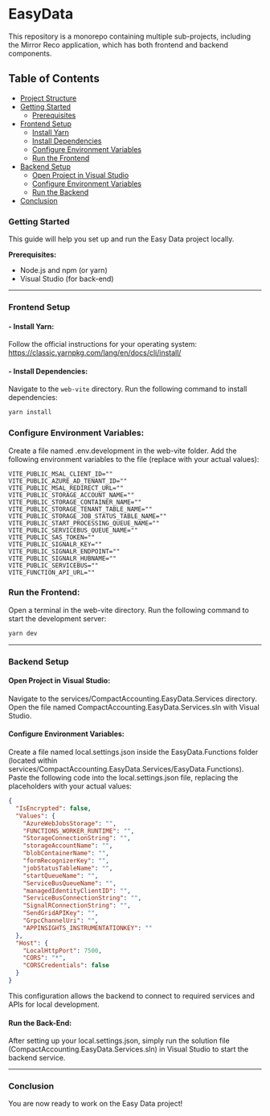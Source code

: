 # EasyData 
This repository is a monorepo containing multiple sub-projects, including the Mirror Reco application, which has both frontend and backend components.

## Table of Contents
- [Project Structure](#project-structure)
- [Getting Started](#getting-started)
  - [Prerequisites](#prerequisites)
- [Frontend Setup](#frontend-setup)
  - [Install Yarn](#install-yarn)
  - [Install Dependencies](#install-dependencies)
  - [Configure Environment Variables](#configure-environment-variables)
  - [Run the Frontend](#run-the-frontend)
- [Backend Setup](#backend-setup)
  - [Open Project in Visual Studio](#open-project-in-visual-studio)
  - [Configure Environment Variables](#configure-environment-variables-1)
  - [Run the Backend](#run-the-backend)
- [Conclusion](#conclusion)

### Getting Started

This guide will help you set up and run the Easy Data project locally.

**Prerequisites:**

* Node.js and npm (or yarn)
* Visual Studio (for back-end)

---

### Frontend Setup

#### - Install Yarn:

Follow the official instructions for your operating system: https://classic.yarnpkg.com/lang/en/docs/cli/install/

#### - Install Dependencies:

Navigate to the `web-vite` directory.
Run the following command to install dependencies:

```bash
yarn install
```

### Configure Environment Variables:
Create a file named .env.development in the web-vite folder.
Add the following environment variables to the file (replace with your actual values):

``` env
VITE_PUBLIC_MSAL_CLIENT_ID=""
VITE_PUBLIC_AZURE_AD_TENANT_ID=""
VITE_PUBLIC_MSAL_REDIRECT_URL=""
VITE_PUBLIC_STORAGE_ACCOUNT_NAME=""
VITE_PUBLIC_STORAGE_CONTAINER_NAME=""
VITE_PUBLIC_STORAGE_TENANT_TABLE_NAME=""
VITE_PUBLIC_STORAGE_JOB_STATUS_TABLE_NAME=""
VITE_PUBLIC_START_PROCESSING_QUEUE_NAME=""
VITE_PUBLIC_SERVICEBUS_QUEUE_NAME=""
VITE_PUBLIC_SAS_TOKEN=""
VITE_PUBLIC_SIGNALR_KEY=""
VITE_PUBLIC_SIGNALR_ENDPOINT=""
VITE_PUBLIC_SIGNALR_HUBNAME=""
VITE_PUBLIC_SERVICEBUS=""
VITE_FUNCTION_API_URL=""
```

### Run the Frontend:
Open a terminal in the web-vite directory.
Run the following command to start the development server:

``` bash
yarn dev
```
---

### Backend Setup
#### Open Project in Visual Studio:
Navigate to the services/CompactAccounting.EasyData.Services directory.
Open the file named CompactAccounting.EasyData.Services.sln with Visual Studio.

#### Configure Environment Variables:
Create a file named local.settings.json inside the EasyData.Functions folder (located within services/CompactAccounting.EasyData.Services/EasyData.Functions).
Paste the following code into the local.settings.json file, replacing the placeholders with your actual values:

``` json
{
  "IsEncrypted": false,
  "Values": {
    "AzureWebJobsStorage": "",
    "FUNCTIONS_WORKER_RUNTIME": "",
    "StorageConnectionString": "",
    "storageAccountName": "",
    "blobContainerName": "",
    "formRecognizerKey": "",
    "jobStatusTableName": "",
    "startQueueName": "",
    "ServiceBusQueueName": "",
    "managedIdentityClientID": "",
    "ServiceBusConnectionString": "",
    "SignalRConnectionString": "",
    "SendGridAPIKey": "",
    "GrpcChannelUri": "",
    "APPINSIGHTS_INSTRUMENTATIONKEY": ""
  },
  "Host": {
    "LocalHttpPort": 7500,
    "CORS": "*",
    "CORSCredentials": false
  }
}
```
This configuration allows the backend to connect to required services and APIs for local development.

#### Run the Back-End:
After setting up your local.settings.json, simply run the solution file (CompactAccounting.EasyData.Services.sln) in Visual Studio to start the backend service.

---

### Conclusion
You are now ready to work on the Easy Data project!
